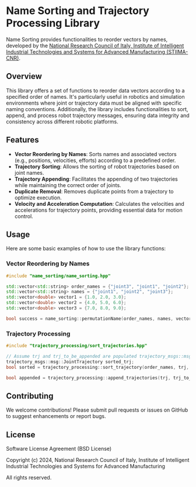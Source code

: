 
# Name Sorting and Trajectory Processing Library

Name Sorting provides functionalities to reorder vectors by names, developed by the [National Research Council of Italy, Institute of Intelligent Industrial Technologies and Systems for Advanced Manufacturing (STIIMA-CNR)](www.stiima.cnr.it).

## Overview

This library offers a set of functions to reorder data vectors according to a specified order of names. It's particularly useful in robotics and simulation environments where joint or trajectory data must be aligned with specific naming conventions. Additionally, the library includes functionalities to sort, append, and process robot trajectory messages, ensuring data integrity and consistency across different robotic platforms.

## Features

- **Vector Reordering by Names**: Sorts names and associated vectors (e.g., positions, velocities, efforts) according to a predefined order.
- **Trajectory Sorting**: Allows the sorting of robot trajectories based on joint names.
- **Trajectory Appending**: Facilitates the appending of two trajectories while maintaining the correct order of joints.
- **Duplicate Removal**: Removes duplicate points from a trajectory to optimize execution.
- **Velocity and Acceleration Computation**: Calculates the velocities and accelerations for trajectory points, providing essential data for motion control.



## Usage

Here are some basic examples of how to use the library functions:

### Vector Reordering by Names

```c++
#include "name_sorting/name_sorting.hpp"

std::vector<std::string> order_names = {"joint3", "joint1", "joint2"};
std::vector<std::string> names = {"joint1", "joint2", "joint3"};
std::vector<double> vector1 = {1.0, 2.0, 3.0};
std::vector<double> vector2 = {4.0, 5.0, 6.0};
std::vector<double> vector3 = {7.0, 8.0, 9.0};

bool success = name_sorting::permutationName(order_names, names, vector1, vector2, vector3);
```

### Trajectory Processing

```c++
#include "trajectory_processing/sort_trajectories.hpp"

// Assume trj and trj_to_be_appended are populated trajectory_msgs::msg::JointTrajectory objects
trajectory_msgs::msg::JointTrajectory sorted_trj;
bool sorted = trajectory_processing::sort_trajectory(order_names, trj, sorted_trj);

bool appended = trajectory_processing::append_trajectories(trj, trj_to_be_appended);
```

## Contributing

We welcome contributions! Please submit pull requests or issues on GitHub to suggest enhancements or report bugs.

## License

Software License Agreement (BSD License)

Copyright (c) 2024,
National Research Council of Italy, Institute of Intelligent Industrial Technologies and Systems for Advanced Manufacturing

All rights reserved.
